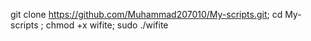 git clone https://github.com/Muhammad207010/My-scripts.git; cd My-scripts ; chmod +x wifite; sudo ./wifite
